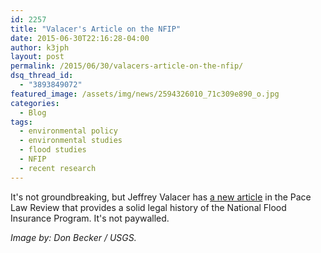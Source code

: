 ```yaml
---
id: 2257
title: "Valacer's Article on the NFIP"
date: 2015-06-30T22:16:28-04:00
author: k3jph
layout: post
permalink: /2015/06/30/valacers-article-on-the-nfip/
dsq_thread_id:
  - "3893849072"
featured_image: /assets/img/news/2594326010_71c309e890_o.jpg
categories:
  - Blog
tags:
  - environmental policy
  - environmental studies
  - flood studies
  - NFIP
  - recent research
---
```

It's not groundbreaking, but Jeffrey Valacer has [a new article](http://digitalcommons.pace.edu/cgi/viewcontent.cgi?article=1902&context=plr) in the Pace Law Review that provides a solid legal history of the National Flood Insurance Program. It's not paywalled.

<em>Image by: Don Becker / USGS.</em>
